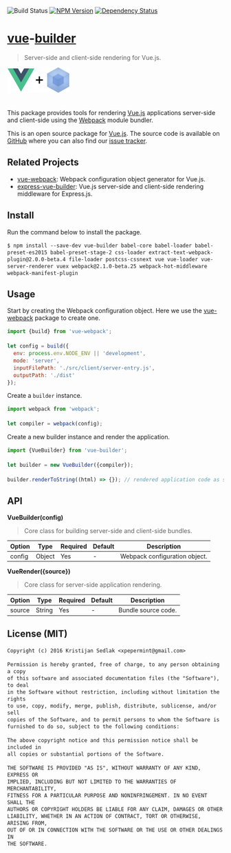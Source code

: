 ![Build Status](https://travis-ci.org/xpepermint/vue-builder.svg?branch=master)&nbsp;[![NPM Version](https://badge.fury.io/js/contextable.svg)](https://badge.fury.io/js/contextable)&nbsp;[![Dependency Status](https://gemnasium.com/xpepermint/vue-builder.svg)](https://gemnasium.com/xpepermint/vue-builder)

# [vue](http://vuejs.org)-[builder](https://webpack.github.io)

> Server-side and client-side rendering for Vue.js.

<img src="logo.png" height="60" style="margin-bottom: 20px" />

This package provides tools for rendering [Vue.js](http://vuejs.org) applications server-side and client-side using the [Webpack](https://webpack.github.io) module bundler.

This is an open source package for [Vue.js](http://vuejs.org/). The source code is available on [GitHub](https://github.com/xpepermint/vue-builder) where you can also find our [issue tracker](https://github.com/xpepermint/vue-builder/issues).

## Related Projects

* [vue-webpack](https://github.com/xpepermint/vue-webpack): Webpack configuration object generator for Vue.js.
* [express-vue-builder](https://github.com/xpepermint/express-vue-builder): Vue.js server-side and client-side rendering middleware for Express.js.

## Install

Run the command below to install the package.

```
$ npm install --save-dev vue-builder babel-core babel-loader babel-preset-es2015 babel-preset-stage-2 css-loader extract-text-webpack-plugin@2.0.0-beta.4 file-loader postcss-cssnext vue vue-loader vue-server-renderer vuex webpack@2.1.0-beta.25 webpack-hot-middleware webpack-manifest-plugin
```

## Usage

Start by creating the Webpack configuration object. Here we use the [vue-webpack](https://github.com/xpepermint/vue-webpack) package to create one.

```js
import {build} from 'vue-webpack';

let config = build({
  env: process.env.NODE_ENV || 'development',
  mode: 'server',
  inputFilePath: './src/client/server-entry.js',
  outputPath: './dist'
});
```

Create a `builder` instance.

```js
import webpack from 'webpack';

let compiler = webpack(config);
```

Create a new builder instance and render the application.

```js
import {VueBuilder} from 'vue-builder';

let builder = new VueBuilder({compiler});

builder.renderToString((html) => {}); // rendered application code as string
```

## API

**VueBuilder(config)**

> Core class for building server-side and client-side bundles.

| Option | Type | Required | Default | Description
|--------|------|----------|---------|------------
| config | Object | Yes | - | Webpack configuration object.

**VueRender({source})**

> Core class for server-side application rendering.

| Option | Type | Required | Default | Description
|--------|------|----------|---------|------------
| source | String | Yes | - | Bundle source code.

## License (MIT)

```
Copyright (c) 2016 Kristijan Sedlak <xpepermint@gmail.com>

Permission is hereby granted, free of charge, to any person obtaining a copy
of this software and associated documentation files (the "Software"), to deal
in the Software without restriction, including without limitation the rights
to use, copy, modify, merge, publish, distribute, sublicense, and/or sell
copies of the Software, and to permit persons to whom the Software is
furnished to do so, subject to the following conditions:

The above copyright notice and this permission notice shall be included in
all copies or substantial portions of the Software.

THE SOFTWARE IS PROVIDED "AS IS", WITHOUT WARRANTY OF ANY KIND, EXPRESS OR
IMPLIED, INCLUDING BUT NOT LIMITED TO THE WARRANTIES OF MERCHANTABILITY,
FITNESS FOR A PARTICULAR PURPOSE AND NONINFRINGEMENT. IN NO EVENT SHALL THE
AUTHORS OR COPYRIGHT HOLDERS BE LIABLE FOR ANY CLAIM, DAMAGES OR OTHER
LIABILITY, WHETHER IN AN ACTION OF CONTRACT, TORT OR OTHERWISE, ARISING FROM,
OUT OF OR IN CONNECTION WITH THE SOFTWARE OR THE USE OR OTHER DEALINGS IN
THE SOFTWARE.
```

